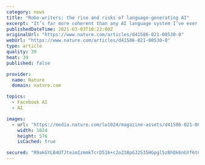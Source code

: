 ```yaml
---
category: news
title: "Robo-writers: the rise and risks of language-generating AI"
excerpt: "It’s far more coherent than any AI language system I’ve ever tried. All you have to do is write a prompt and it’ll add text it thinks would plausibly follow. I’ve gotten it to write songs, stories, press releases,"
publishedDateTime: 2021-03-03T10:22:00Z
originalUrl: "https://www.nature.com/articles/d41586-021-00530-0"
webUrl: "https://www.nature.com/articles/d41586-021-00530-0"
type: article
quality: 39
heat: 39
published: false

provider:
  name: Nature
  domain: nature.com

topics:
  - Facebook AI
  - AI

images:
  - url: "https://media.nature.com/lw1024/magazine-assets/d41586-021-00530-0/d41586-021-00530-0_18901926.jpg"
    width: 1024
    height: 576
    isCached: true

secured: "R9akGYLB4UTJteimIzmmkTcrD516+c2o238pGJ2S35HGpgl5zBhQk6nGYf6tC/QpIr+NczXiIlh9mJiR8p45o8GQfxJegOqwz/VACXOi0JHGPNUNf1OHJ8Pp/QG6abgvfWxzE03y9GtsJ0LEiCh8cAoST2CpVQm6LcYKEVxY9iXA8SbjoXaeDzR7BsA3BCJoo3yKHRlo9VjnTsEW3PLKe2lPqzcQxxFlbY74D6Pm5El5iqj7qkWRJGvsdczKjPFifHNqJBIzXvSgznUFuzfao1iPjtYB1IAw1O/IcGwNNiUKaskQkRM+Jt+I5+5LogrXKR128Tio54bZlXh/PKx56DXG+xFajm6auoF5dkOjQEM=;B6+bA1hmeSbCfzAymORV9g=="
---
```


